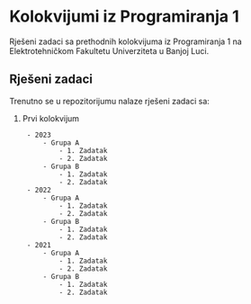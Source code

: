 
# Kolokvijumi iz Programiranja 1

Rješeni zadaci sa prethodnih kolokvijuma iz Programiranja 1 na Elektrotehničkom Fakultetu
Univerziteta u Banjoj Luci. 



## Rješeni zadaci

Trenutno se u repozitorijumu nalaze rješeni zadaci sa:

1. Prvi kolokvijum
   
        - 2023
            - Grupa A
                - 1. Zadatak
                - 2. Zadatak
            - Grupa B
                - 1. Zadatak
                - 2. Zadatak
        - 2022
            - Grupa A
                - 1. Zadatak
                - 2. Zadatak
            - Grupa B
                - 1. Zadatak
                - 2. Zadatak
        - 2021
            - Grupa A
                - 1. Zadatak
                - 2. Zadatak
            - Grupa B
                - 1. Zadatak
                - 2. Zadatak                


